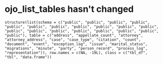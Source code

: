 # ojo_list_tables hasn't changed

    structure(list(schema = c("public", "public", "public", "public", 
    "public", "public", "public", "public", "public", "public", "public", 
    "public", "public", "public", "public", "public", "public", "public", 
    "public"), table = c("address", "appellate_count", "attorney", 
    "attorney_address", "case", "case_type", "citation", "count", 
    "document", "event", "exception_log", "issue", "marital_status", 
    "migrations", "minute", "party", "person_record", "process_log", 
    "representation")), row.names = c(NA, -19L), class = c("tbl_df", 
    "tbl", "data.frame"))


